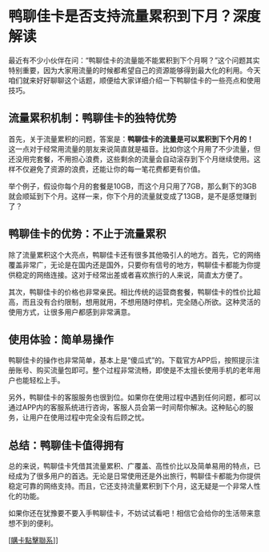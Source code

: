 # 鸭聊佳卡是否支持流量累积到下月？深度解读

最近有不少小伙伴在问：“鸭聊佳卡的流量能不能累积到下个月啊？”这个问题其实特别重要，因为大家用流量的时候都希望自己的资源能够得到最大化的利用。今天咱们就来好好聊聊这个话题，顺便给大家详细介绍一下鸭聊佳卡的一些亮点和使用技巧。

## 流量累积机制：鸭聊佳卡的独特优势

首先，关于流量累积的问题，答案是：**鸭聊佳卡的流量是可以累积到下个月的！** 这一点对于经常用流量的朋友来说简直就是福音。比如你这个月用了不少流量，但还没用完套餐，不用担心浪费，这些剩余的流量会自动滚存到下个月继续使用。这样不仅避免了资源的浪费，还能让你的每一笔花费都更有价值。

举个例子，假设你每个月的套餐是10GB，而这个月只用了7GB，那么剩下的3GB就会顺延到下个月。这样一来，你下个月的流量就变成了13GB，是不是感觉赚到了？

## 鸭聊佳卡的优势：不止于流量累积

除了流量累积这个大亮点，鸭聊佳卡还有很多其他吸引人的地方。首先，它的网络覆盖非常广，无论是在国内还是国外，只要你有信号的地方，鸭聊佳卡都能为你提供稳定的网络连接。这对于经常出差或者喜欢旅行的人来说，简直太方便了。

其次，鸭聊佳卡的价格也非常亲民。相比传统的运营商套餐，鸭聊佳卡的性价比超高，而且没有合约限制，想用就用，不想用随时停机，完全随心所欲。这种灵活的使用方式，让很多用户都感到非常满意。

## 使用体验：简单易操作

鸭聊佳卡的操作也非常简单，基本上是“傻瓜式”的。下载官方APP后，按照提示注册账号、购买流量包即可。整个过程非常流畅，即使是不太擅长使用手机的老年用户也能轻松上手。

另外，鸭聊佳卡的客服服务也很到位。如果你在使用过程中遇到任何问题，都可以通过APP内的客服系统进行咨询，客服人员会第一时间帮你解决。这种贴心的服务，让用户在使用过程中完全没有后顾之忧。

## 总结：鸭聊佳卡值得拥有

总的来说，鸭聊佳卡凭借其流量累积、广覆盖、高性价比以及简单易用的特点，已经成为了很多用户的首选。无论是日常使用还是外出旅行，鸭聊佳卡都能为你提供稳定可靠的网络支持。而且，它还支持流量累积到下个月，这无疑是一个非常人性化的功能。

如果你还在犹豫要不要入手鸭聊佳卡，不妨试试看吧！相信它会给你的生活带来意想不到的便利。

[[購卡點擊聯系](https://t.me/s/esim1088)]]
